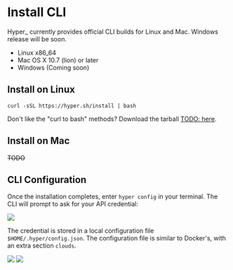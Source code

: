 # Install CLI

Hyper_ currently provides official CLI builds for Linux and Mac. Windows release will be soon.

- Linux x86_64
- Mac OS X 10.7 (lion) or later
- Windows (Coming soon)

## Install on Linux

    curl -sSL https://hyper.sh/install | bash

Don't like the "curl to bash" methods? Download the tarball [TODO: here]().

## Install on Mac
~~TODO~~

## CLI Configuration

Once the installation completes, enter `hyper config` in your terminal. The CLI will prompt to ask for your API credential:


![](https://trello-attachments.s3.amazonaws.com/56daae9b816ec930c8d98197/600x119/9fae270300cee6068785e666c0d350a7/upload_3_18_2016_at_6_11_19_PM.png)

The credential is stored in a local configuration file `$HOME/.hyper/config.json`. The configuration file is similar to Docker's, with an extra section `clouds`.

![](https://trello-attachments.s3.amazonaws.com/56daae9b816ec930c8d98197/768x286/b1e21c3752ac5479e625383ab94ac56a/pasted_image_at_2016_03_18_05_19_pm.png)
![](https://trello-attachments.s3.amazonaws.com/56daae9b816ec930c8d98197/768x286/b1e21c3752ac5479e625383ab94ac56a/pasted_image_at_2016_03_18_05_19_pm.png)

